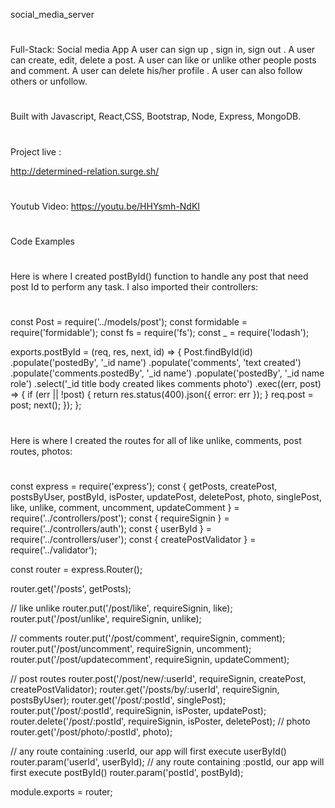  social_media_server
#
Full-Stack: Social media App A user can sign up , sign in, sign out . A user can create, edit, delete a post. A user can like or unlike other people posts and comment. A user can delete his/her profile . A user can also follow others or unfollow.

#
Built with Javascript, React,CSS, Bootstrap, Node, Express, MongoDB.

#
Project live :

http://determined-relation.surge.sh/

#
Youtub Video: https://youtu.be/HHYsmh-NdKI

#
Code Examples
#
Here is where I created postById() function to handle any post that need post Id to perform any task. I also imported their controllers:

# 
const Post = require('../models/post');
const formidable = require('formidable');
const fs = require('fs');
const _ = require('lodash');

exports.postById = (req, res, next, id) => {
    Post.findById(id)
        .populate('postedBy', '_id name')
        .populate('comments', 'text created')
        .populate('comments.postedBy', '_id name')
        .populate('postedBy', '_id name role')
        .select('_id title body created likes comments photo')
        .exec((err, post) => {
            if (err || !post) {
                return res.status(400).json({
                    error: err
                });
            }
            req.post = post;
            next();
        });
};

#
Here is where I created the routes for all of like unlike, comments, post routes, photos:

#
const express = require('express');
const {
    getPosts,
    createPost,
    postsByUser,
    postById,
    isPoster,
    updatePost,
    deletePost,
    photo,
    singlePost,
    like,
    unlike,
    comment,
    uncomment,
    updateComment
} = require('../controllers/post');
const { requireSignin } = require('../controllers/auth');
const { userById } = require('../controllers/user');
const { createPostValidator } = require('../validator');

const router = express.Router();

router.get('/posts', getPosts);

// like unlike
router.put('/post/like', requireSignin, like);
router.put('/post/unlike', requireSignin, unlike);

// comments
router.put('/post/comment', requireSignin, comment);
router.put('/post/uncomment', requireSignin, uncomment);
router.put('/post/updatecomment', requireSignin, updateComment);

// post routes
router.post('/post/new/:userId', requireSignin, createPost, createPostValidator);
router.get('/posts/by/:userId', requireSignin, postsByUser);
router.get('/post/:postId', singlePost);
router.put('/post/:postId', requireSignin, isPoster, updatePost);
router.delete('/post/:postId', requireSignin, isPoster, deletePost);
// photo
router.get('/post/photo/:postId', photo);

// any route containing :userId, our app will first execute userById()
router.param('userId', userById);
// any route containing :postId, our app will first execute postById()
router.param('postId', postById);

module.exports = router;

